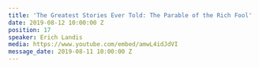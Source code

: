 ```yaml
---
title: 'The Greatest Stories Ever Told: The Parable of the Rich Fool'
date: 2019-08-12 10:00:00 Z
position: 17
speaker: Erich Landis
media: https://www.youtube.com/embed/amwL4idJdVI
message_date: 2019-08-11 10:00:00 Z
---
```


